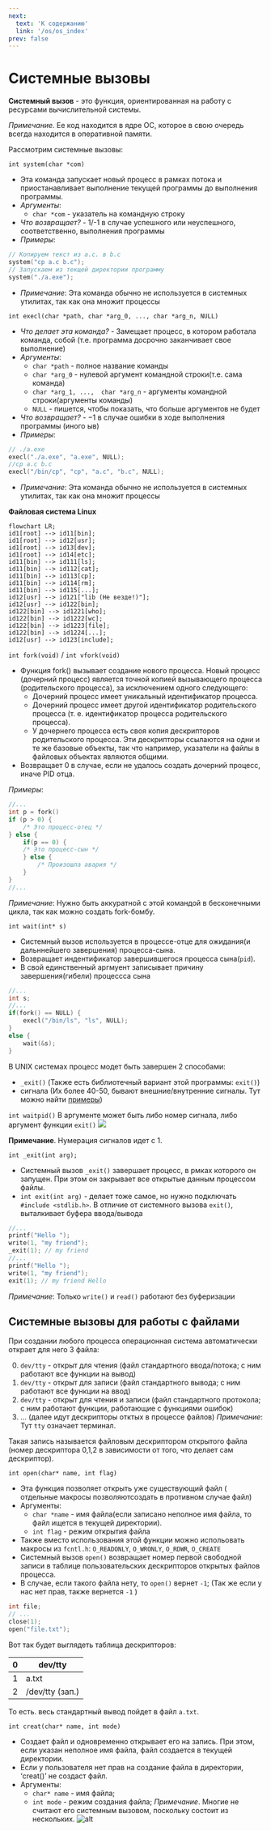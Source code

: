 ```yaml
---
next:
  text: 'К содержанию'
  link: '/os/os_index'
prev: false
---
```


# Системные вызовы

**Системный вызов** - это функция, ориентированная на работу с ресурсами вычислительной системы.

*Примечание*. Ее код находится в ядре ОС, которое в свою очередь всегда находится в оперативной памяти.

Рассмотрим системные вызовы:

`int system(char *com)`

- Эта команда запускает новый процесс в рамках  потока и приостанавливает выполнение текущей программы  до выполнения программы.
- *Аргументы*:
  - `char *com` - указатель на командную строку
- *Что возвращает?* - 1/-1 в случае успешного или неуспешного, соответственно, выполнения программы
- *Примеры*:

```C
// Копируем текст из a.c. в b.c
system("cp a.c b.c");
// Запускаем из текщей директории программу
system("./a.exe");
```

- *Примечание*: Эта команда обычно не используется в системных утилитах, так как она множит процессы

`int execl(char *path, char *arg_0, ..., char *arg_n, NULL)`

- *Что делает эта команда?* - Замещает процесс, в котором работала команда, собой (т.е. программа досрочно заканчивает свое выполнение)
- *Аргументы*:
  - `char *path` - полное название команды
  - `char *arg_0` - нулевой аргумент командной строки(т.е. сама команда)
  - `char *arg_1, ...,  char *arg_n` - аргументы командной строки(аргументы команды)
  - `NULL` - пишется, чтобы показать, что больше аргументов не будет
- *Что возвращает?* - $-1$ в случае  ошибки в ходе выполнения программы (иного ыв)
- *Примеры*:

```C
// ./a.exe
execl("./a.exe", "a.exe", NULL);
//cp a.c b.c
execl("/bin/cp", "cp", "a.c", "b.c", NULL);
```

- *Примечание*: Эта команда обычно не используется в системных утилитах, так как она множит процессы

**Файловая система Linux**

```mermaid
flowchart LR;
id1[root] --> id11[bin];
id1[root] --> id12[usr];
id1[root] --> id13[dev];
id1[root] --> id14[etc];
id11[bin] --> id111[ls];
id11[bin] --> id112[cat];
id11[bin] --> id113[cp];
id11[bin] --> id114[rm];
id11[bin] --> id115[...];
id12[usr] --> id121["lib (Не везде!)"];
id12[usr] --> id122[bin];
id122[bin] --> id1221[who];
id122[bin] --> id1222[wc];
id122[bin] --> id1223[file];
id122[bin] --> id1224[...];
id12[usr] --> id123[include];
```

`int fork(void)` / `int vfork(void)`

- Функция fork() вызывает создание нового процесса.  Новый процесс (дочерний процесс) является точной копией вызывающего процесса (родительского процесса), за исключением одного следующего:
  - Дочерний процесс имеет уникальный идентификатор процесса.
  - Дочерний процесс имеет другой идентификатор родительского процесса (т. е. идентификатор процесса родительского процесса).
  - У дочернего процесса есть своя копия дескрипторов родительского процесса. Эти дескрипторы ссылаются на одни и те же базовые объекты, так что например, указатели на файлы в файловых объектах являются общими.
- Возвращает 0 в случае, если не удалось создать дочерний процесс, иначе PID отца.

*Примеры*:

```C
//...
int p = fork()
if (p > 0) {
	/* Это процесс-отец */
} else {
	if(p == 0) {
	/* Это процесс-сын */
	} else {
		/* Произошла авария */
	}
}
//...
```

*Примечание*: Нужно быть аккуратной с этой командой в бесконечными цикла, так как можно создать fork-бомбу.

`int wait(int* s)`

- Системный вызов используется в процессе-отце для ожидания(и дальннейшего завершения) процесса-сына.
- Возвращает индентификатор завершившегося процесса сына(`pid`).
- В свой единственный аргмуент записывает причину завершения(гибели) процессса сына

```C
//...
int s;
//...
if(fork() == NULL) {
    execl("/bin/ls", "ls", NULL);
}
else {
    wait(&s);
}
```

В UNIX системах процесс модет быть завершен 2 способами:

- `_exit()` (Также есть библиотечный вариант этой программы: `exit()`)
- сигнала (Их более 40-50, бывают внешние/внутренние сигналы. Тут можно найти [примеры](https://ru.wikipedia.org/wiki/%D0%A1%D0%B8%D0%B3%D0%BD%D0%B0%D0%BB_(Unix)))

`int waitpid()`
В аргументе может быть либо номер сигнала, либо аргумент функции `exit()`
![](https://i.imgur.com/DiaD9H7.png)

**Примечание**. Нумерация сигналов идет с 1.

`int _exit(int arg);`

- Системный вызов `_exit()` завершает процесс, в рмках которого он запущен. При этом он закрывает все открытые данным процессом файлы.
- `int exit(int arg)` - делает тоже самое, но нужно подключать `#include <stdlib.h>`. В отличие от системного вызова `exit()`, выталкивает буфера ввода/вывода

```C
//...
printf("Hello ");
write(1, "my friend");
_exit(1); // my friend
//...
printf("Hello ");
write(1, "my friend");
exit(1); // my friend Hello
```

*Примечание*: Только `write()` и `read()` работают без буферизации

## Системные вызовы для работы с файлами

При создании любого процесса операционная система автоматически открает для него 3 файла:

0. `dev/tty` - открыт для чтения (файл стандартного ввода/потока; с ним работают все функции на вывод)
1. `dev/tty` - открыт для записи (файл стандартного вывода; с ним работают все функции на ввод)
2. `dev/tty` - открыт для чтения и записи (файл стандартного протокола; с ним работают функции, работающие с функциями ошибок)
3. … (далее идут дескрипторы отктых в процессе файлов)
*Примечание*: Тут `tty` означает терминал.

Такая запись называется файловым дескриптором открытого файла (номер дескриптора 0,1,2 в зависимости от того, что делает сам дескриптор).

`int open(char* name, int flag)`

- Эта функция позволяет открыть уже существующий файл ( отдельные макросы позволяютсоздать в противном случае файл)
- Аргументы:
  - `char *name` - имя файла(если записано неполное имя файла, то файл ищется в текущей директории).
  - `int flag` - режим открытия файла
- Также вместо использования этой функции можно испольовать макросы из `fcntl.h`: `O_READONLY`, `O_WRONLY`, `O_RDWR`, `O_CREATE`
- Системный вызов `open()` возвращает номер первой свободной записи в таблице пользовательских дескрипторов открытых файлов процесса.
- В случае, если такого файла нету, то `open()` вернет `-1`; (Так же если у нас нет прав, также вернется `-1` )

```C
int file;
// ...
close(1);
open("file.txt");
```

Вот так будет выглядеть таблица дескрипторов:

| 0 | dev/tty         |
|---|-----------------|
| 1 | a.txt           |
| 2 | /dev/tty (зап.) |

То есть. весь стандартный вывод пойдет в файл `a.txt`.

`int creat(char* name, int mode)`

- Создает файл и одновременно открывает его на запись. При этом, если указан неполное имя файла, файл создается в текущей директории.
- Если у пользователя нет прав на создание файла в директории, ‘creat()’ не создаст файл.
- Аргументы:
  - `char* name` - имя файла;
  - `int mode` - режим создания файла;
*Примечание*. Многие не считают его системным вызовом, поскольку состоит из нескольких.
![alt](https://i.imgur.com/AEy4eg9.png)
